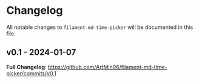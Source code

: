 # Changelog

All notable changes to `filament-md-time-picker` will be documented in this file.

## v0.1 - 2024-01-07

**Full Changelog**: https://github.com/ArtMin96/filament-md-time-picker/commits/v0.1
